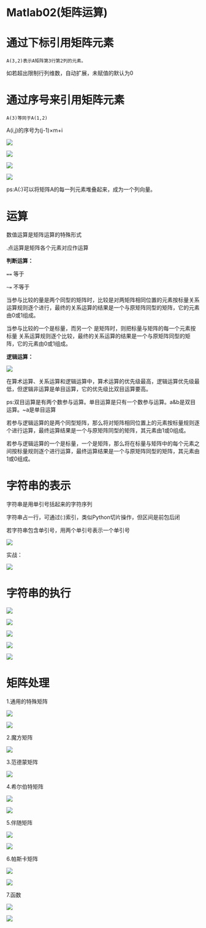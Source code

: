 # Matlab02(矩阵运算)

# 通过下标引用矩阵元素

    A(3,2)表示A矩阵第3行第2列的元素。

如若超出限制行列维数，自动扩展，未赋值的默认为0

# 通过序号来引用矩阵元素

    A(3)等同于A(1,2)

A(i,j)的序号为(j-1)×m+i

![](https://pic./2020/07/01/cc520c6914e49.png)

![](https://pic./2020/07/01/5828824bbcbcd.png)

![](https://pic./2020/07/01/35d80bd443d75.png)

![](https://pic./2020/07/01/b61f9aea934ae.png)

ps:A(:)可以将矩阵A的每一列元素堆叠起来，成为一个列向量。

# 运算

数值运算是矩阵运算的特殊形式

.点运算是矩阵各个元素对应作运算

**判断运算：**

```==``` 等于

```~=``` 不等于

当参与比较的量是两个同型的矩阵时，比较是对两矩阵相同位置的元素按标量关系运算规则逐个进行，最终的关系运算的结果是一个与原矩阵同型的矩阵，它的元素由0或1组成。

当参与比较的一个是标量，而另一个 是矩阵时，则把标量与矩阵的每一个元素按标量 关系运算规则逐个比较，最终的关系运算的结果是一个与原矩阵同型的矩阵，它的元素由0或1组成。

**逻辑运算：**

![](https://pic./2020/07/01/0bcc24507b4ae.png)

在算术运算、关系运算和逻辑运算中，算术运算的优先级最高，逻辑运算优先级最低，但逻辑非运算是单目运算，它的优先级比双目运算要高。

ps:双目运算是有两个数参与运算。单目运算是只有一个数参与运算。a&b是双目运算。~a是单目运算

若参与逻辑运算的是两个同型矩阵，那么将对矩阵相同位置上的元素按标量规则逐个进行运算，最终运算结果是一个与原矩阵同型的矩阵，其元素由1或0组成。

若参与逻辑运算的一个是标量，一个是矩阵，那么将在标量与矩阵中的每个元素之间按标量规则逐个进行运算，最终运算结果是一个与原矩阵同型的矩阵，其元素由1或0组成。

# 字符串的表示

字符串是用单引号括起来的字符序列

字符串占一行，可通过(:)索引，类似Python切片操作，但区间是前包后闭

若字符串包含单引号，用两个单引号表示一个单引号

![](https://pic./2020/07/02/9f83806c16fa8.png)

实战：

![](https://pic./2020/07/02/8f5eb22583b75.png)

# 字符串的执行

![](https://pic./2020/07/02/c5686ed1eaa29.png)

![](https://pic./2020/07/02/441c52ec8ffab.png)

![](https://pic./2020/07/02/7d01852065b2d.png)

![](https://pic./2020/07/02/57ed3a3e10074.png)

![](https://pic./2020/07/02/cc30bf11fc6e2.png)

# 矩阵处理

1.通用的特殊矩阵

![](https://pic./2020/07/29/6610000f82824.png)

![](https://pic./2020/07/29/deec89d35be5b.png)

2.魔方矩阵

![](https://pic./2020/07/29/fe23fddf8530f.png)

3.范德蒙矩阵

![](https://pic./2020/07/29/24f2cde7a1086.png)

4.希尔伯特矩阵

![](https://pic./2020/07/29/2bb3daddcd3ef.png)

![](https://pic./2020/07/29/a4514e16a55f6.png)

5.伴随矩阵

![](https://pic./2020/07/29/c4b576bd62e01.png)

![](https://pic./2020/07/29/75b1fa99b1cad.png)

6.帕斯卡矩阵

![](https://pic./2020/07/29/bc4746840318a.png)

![](https://pic./2020/07/29/873234024183a.png)

7.函数

![](https://pic./2020/07/29/80b7a2ea1dec5.png)

![](https://pic./2020/07/29/5c2dc862c107c.png)

